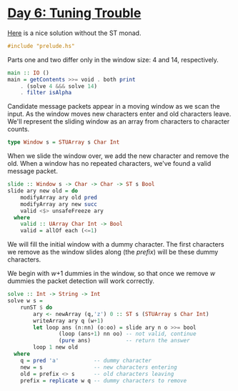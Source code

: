 # [Day 6: Tuning Trouble](https://adventofcode.com/2022/day/6)

[Here](https://github.com/instinctive/edu-advent-2022/blob/main/day06.md)
is a nice solution without the ST monad.

```haskell
#include "prelude.hs"
```

Parts one and two differ only in the window size: 4 and 14, respectively.

```haskell
main :: IO ()
main = getContents >>= void . both print
    . (solve 4 &&& solve 14)
    . filter isAlpha
```

Candidate message packets appear in a moving window as we scan the input.  As
the window moves new characters enter and old characters leave.  We'll
represent the sliding window as an array from characters to character counts.

```haskell
type Window s = STUArray s Char Int
```

When we slide the window over, we add the new character and remove the old.
When a window has no repeated characters, we've found a valid message packet.

```haskell
slide :: Window s -> Char -> Char -> ST s Bool
slide ary new old = do
    modifyArray ary old pred
    modifyArray ary new succ
    valid <$> unsafeFreeze ary
  where
    valid :: UArray Char Int -> Bool
    valid = allOf each (<=1)
```

We will fill the initial window with a dummy character. The first characters we
remove as the window slides along (the _prefix_) will be these dummy
characters.

We begin with _w_+1 dummies in the window, so that once we remove _w_ dummies
the packet detection will work correctly.

```haskell
solve :: Int -> String -> Int
solve w s = 
    runST $ do
        ary <- newArray (q,'z') 0 :: ST s (STUArray s Char Int)
        writeArray ary q (w+1)
        let loop ans (n:nn) (o:oo) = slide ary n o >>= bool
                (loop (ans+1) nn oo) -- not valid, continue
                (pure ans)           -- return the answer
        loop 1 new old
  where
    q = pred 'a'           -- dummy character
    new = s                -- new characters entering
    old = prefix <> s      -- old characters leaving
    prefix = replicate w q -- dummy characters to remove
```
